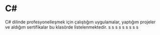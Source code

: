 # C#
C# dilinde profesyonelleşmek için çalıştığım uygulamalar, yaptığım projeler ve aldığım sertifikalar bu klasörde listelenmektedir.
s
s
s
s
s
s
s
s
s
